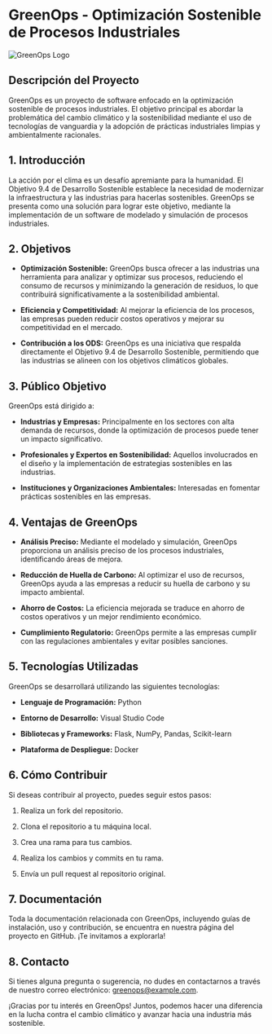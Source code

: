 # GreenOps - Optimización Sostenible de Procesos Industriales

![GreenOps Logo](image.png)

## Descripción del Proyecto

GreenOps es un proyecto de software enfocado en la optimización sostenible de procesos industriales. El objetivo principal es abordar la problemática del cambio climático y la sostenibilidad mediante el uso de tecnologías de vanguardia y la adopción de prácticas industriales limpias y ambientalmente racionales.

## 1. Introducción

La acción por el clima es un desafío apremiante para la humanidad. El Objetivo 9.4 de Desarrollo Sostenible establece la necesidad de modernizar la infraestructura y las industrias para hacerlas sostenibles. GreenOps se presenta como una solución para lograr este objetivo, mediante la implementación de un software de modelado y simulación de procesos industriales.

## 2. Objetivos

- **Optimización Sostenible:** GreenOps busca ofrecer a las industrias una herramienta para analizar y optimizar sus procesos, reduciendo el consumo de recursos y minimizando la generación de residuos, lo que contribuirá significativamente a la sostenibilidad ambiental.

- **Eficiencia y Competitividad:** Al mejorar la eficiencia de los procesos, las empresas pueden reducir costos operativos y mejorar su competitividad en el mercado.

- **Contribución a los ODS:** GreenOps es una iniciativa que respalda directamente el Objetivo 9.4 de Desarrollo Sostenible, permitiendo que las industrias se alineen con los objetivos climáticos globales.

## 3. Público Objetivo

GreenOps está dirigido a:

- **Industrias y Empresas:** Principalmente en los sectores con alta demanda de recursos, donde la optimización de procesos puede tener un impacto significativo.

- **Profesionales y Expertos en Sostenibilidad:** Aquellos involucrados en el diseño y la implementación de estrategias sostenibles en las industrias.

- **Instituciones y Organizaciones Ambientales:** Interesadas en fomentar prácticas sostenibles en las empresas.

## 4. Ventajas de GreenOps

- **Análisis Preciso:** Mediante el modelado y simulación, GreenOps proporciona un análisis preciso de los procesos industriales, identificando áreas de mejora.

- **Reducción de Huella de Carbono:** Al optimizar el uso de recursos, GreenOps ayuda a las empresas a reducir su huella de carbono y su impacto ambiental.

- **Ahorro de Costos:** La eficiencia mejorada se traduce en ahorro de costos operativos y un mejor rendimiento económico.

- **Cumplimiento Regulatorio:** GreenOps permite a las empresas cumplir con las regulaciones ambientales y evitar posibles sanciones.

## 5. Tecnologías Utilizadas

GreenOps se desarrollará utilizando las siguientes tecnologías:

- **Lenguaje de Programación:** Python

- **Entorno de Desarrollo:** Visual Studio Code

- **Bibliotecas y Frameworks:** Flask, NumPy, Pandas, Scikit-learn

- **Plataforma de Despliegue:** Docker

## 6. Cómo Contribuir

Si deseas contribuir al proyecto, puedes seguir estos pasos:

1. Realiza un fork del repositorio.

2. Clona el repositorio a tu máquina local.

3. Crea una rama para tus cambios.

4. Realiza los cambios y commits en tu rama.

5. Envía un pull request al repositorio original.

## 7. Documentación

Toda la documentación relacionada con GreenOps, incluyendo guías de instalación, uso y contribución, se encuentra en nuestra página del proyecto en GitHub. ¡Te invitamos a explorarla!

## 8. Contacto

Si tienes alguna pregunta o sugerencia, no dudes en contactarnos a través de nuestro correo electrónico: greenops@example.com.

¡Gracias por tu interés en GreenOps! Juntos, podemos hacer una diferencia en la lucha contra el cambio climático y avanzar hacia una industria más sostenible.

